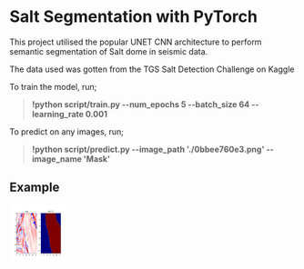 # Salt Segmentation with PyTorch

This project utilised the popular UNET CNN architecture to perform semantic segmentation of Salt dome in seismic data.

The data used was gotten from the TGS Salt Detection Challenge on Kaggle

To train the model, run;
> **!python script/train.py --num_epochs 5 --batch_size 64 --learning_rate 0.001**

To predict on any images, run;
> **!python script/predict.py --image_path './0bbee760e3.png' --image_name 'Mask'**

## Example

<img src="./data/pictures/Mask1.png" alt="MarineGEO circle logo" style="height: 100px; width:100px;"/>
